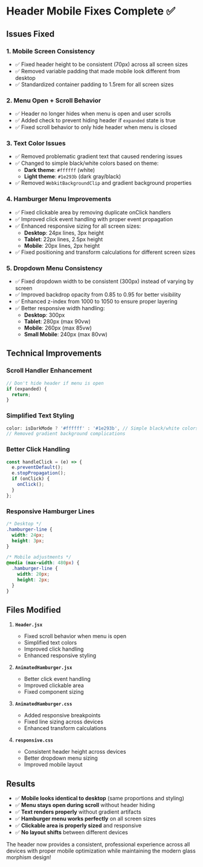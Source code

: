 # Header Mobile Fixes Complete ✅

## Issues Fixed

### 1. **Mobile Screen Consistency** 
- ✅ Fixed header height to be consistent (70px) across all screen sizes
- ✅ Removed variable padding that made mobile look different from desktop
- ✅ Standardized container padding to 1.5rem for all screen sizes

### 2. **Menu Open + Scroll Behavior**
- ✅ Header no longer hides when menu is open and user scrolls
- ✅ Added check to prevent hiding header if `expanded` state is true
- ✅ Fixed scroll behavior to only hide header when menu is closed

### 3. **Text Color Issues**
- ✅ Removed problematic gradient text that caused rendering issues
- ✅ Changed to simple black/white colors based on theme:
  - **Dark theme**: `#ffffff` (white)
  - **Light theme**: `#1e293b` (dark gray/black)
- ✅ Removed `WebkitBackgroundClip` and gradient background properties

### 4. **Hamburger Menu Improvements**
- ✅ Fixed clickable area by removing duplicate onClick handlers
- ✅ Improved click event handling with proper event propagation
- ✅ Enhanced responsive sizing for all screen sizes:
  - **Desktop**: 24px lines, 3px height
  - **Tablet**: 22px lines, 2.5px height  
  - **Mobile**: 20px lines, 2px height
- ✅ Fixed positioning and transform calculations for different screen sizes

### 5. **Dropdown Menu Consistency**
- ✅ Fixed dropdown width to be consistent (300px) instead of varying by screen
- ✅ Improved backdrop opacity from 0.85 to 0.95 for better visibility
- ✅ Enhanced z-index from 1000 to 1050 to ensure proper layering
- ✅ Better responsive width handling:
  - **Desktop**: 300px
  - **Tablet**: 280px (max 90vw)
  - **Mobile**: 260px (max 85vw)
  - **Small Mobile**: 240px (max 80vw)

## Technical Improvements

### **Scroll Handler Enhancement**
```javascript
// Don't hide header if menu is open
if (expanded) {
  return;
}
```

### **Simplified Text Styling**
```javascript
color: isDarkMode ? '#ffffff' : '#1e293b', // Simple black/white colors
// Removed gradient background complications
```

### **Better Click Handling**
```javascript
const handleClick = (e) => {
  e.preventDefault();
  e.stopPropagation();
  if (onClick) {
    onClick();
  }
};
```

### **Responsive Hamburger Lines**
```css
/* Desktop */
.hamburger-line {
  width: 24px;
  height: 3px;
}

/* Mobile adjustments */
@media (max-width: 480px) {
  .hamburger-line {
    width: 20px;
    height: 2px;
  }
}
```

## Files Modified

1. **`Header.jsx`**
   - Fixed scroll behavior when menu is open
   - Simplified text colors
   - Improved click handling
   - Enhanced responsive styling

2. **`AnimatedHamburger.jsx`**
   - Better click event handling
   - Improved clickable area
   - Fixed component sizing

3. **`AnimatedHamburger.css`**
   - Added responsive breakpoints
   - Fixed line sizing across devices
   - Enhanced transform calculations

4. **`responsive.css`**
   - Consistent header height across devices
   - Better dropdown menu sizing
   - Improved mobile layout

## Results

- ✅ **Mobile looks identical to desktop** (same proportions and styling)
- ✅ **Menu stays open during scroll** without header hiding
- ✅ **Text renders properly** without gradient artifacts
- ✅ **Hamburger menu works perfectly** on all screen sizes
- ✅ **Clickable area is properly sized** and responsive
- ✅ **No layout shifts** between different devices

The header now provides a consistent, professional experience across all devices with proper mobile optimization while maintaining the modern glass morphism design!
